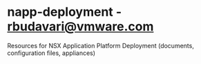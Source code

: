 # napp-deployment - rbudavari@vmware.com

Resources for NSX Application Platform Deployment (documents, configuration files, appliances)
